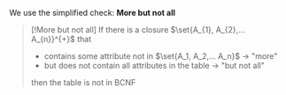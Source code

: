 
We use the simplified check: **More but not all**

>[!More but not all]
> If there is a closure $\set{A_{1}, A_{2},... A_{n}}^{+}$ that 
> 
> - contains some attribute not in $\set{A_1, A_2,... A_n}$ → "more"
> - but does not contain all attributes in the table → "but not all"
> 
> then the table is not in BCNF